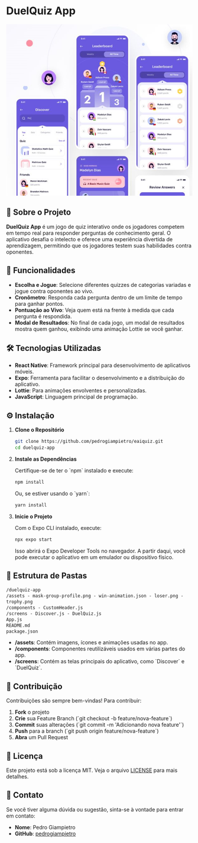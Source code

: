 # DuelQuiz App

![DuelQuiz](./.github/app-screenshot.png)

## 🎉 Sobre o Projeto

**DuelQuiz App** é um jogo de quiz interativo onde os jogadores competem em tempo real para responder perguntas de conhecimento geral. O aplicativo desafia o intelecto e oferece uma experiência divertida de aprendizagem, permitindo que os jogadores testem suas habilidades contra oponentes.

## 🚀 Funcionalidades

- **Escolha e Jogue**: Selecione diferentes quizzes de categorias variadas e jogue contra oponentes ao vivo.
- **Cronômetro**: Responda cada pergunta dentro de um limite de tempo para ganhar pontos.
- **Pontuação ao Vivo**: Veja quem está na frente à medida que cada pergunta é respondida.
- **Modal de Resultados**: No final de cada jogo, um modal de resultados mostra quem ganhou, exibindo uma animação Lottie se você ganhar.

## 🛠️ Tecnologias Utilizadas

- **React Native**: Framework principal para desenvolvimento de aplicativos móveis.
- **Expo**: Ferramenta para facilitar o desenvolvimento e a distribuição do aplicativo.
- **Lottie**: Para animações envolventes e personalizadas.
- **JavaScript**: Linguagem principal de programação.

## ⚙️ Instalação

1. **Clone o Repositório**

   ```bash
   git clone https://github.com/pedrogiampietro/eaiquiz.git
   cd duelquiz-app
   ```

2. **Instale as Dependências**

   Certifique-se de ter o \`npm\` instalado e execute:

   ```bash
   npm install
   ```

   Ou, se estiver usando o \`yarn\`:

   ```bash
   yarn install
   ```

3. **Inicie o Projeto**

   Com o Expo CLI instalado, execute:

   ```bash
   npx expo start
   ```

   Isso abrirá o Expo Developer Tools no navegador. A partir daqui, você pode executar o aplicativo em um emulador ou dispositivo físico.

## 📂 Estrutura de Pastas

```
/duelquiz-app
/assets - mask-group-profile.png - win-animation.json - loser.png - trophy.png
/components - CustomHeader.js
/screens - Discover.js - DuelQuiz.js
App.js
README.md
package.json
```

- **/assets**: Contém imagens, ícones e animações usadas no app.
- **/components**: Componentes reutilizáveis usados em várias partes do app.
- **/screens**: Contém as telas principais do aplicativo, como \`Discover\` e \`DuelQuiz\`.

## 🤝 Contribuição

Contribuições são sempre bem-vindas! Para contribuir:

1. **Fork** o projeto
2. **Crie** sua Feature Branch (\`git checkout -b feature/nova-feature\`)
3. **Commit** suas alterações (\`git commit -m 'Adicionando nova feature'\`)
4. **Push** para a branch (\`git push origin feature/nova-feature\`)
5. **Abra** um Pull Request

## 📝 Licença

Este projeto está sob a licença MIT. Veja o arquivo [LICENSE](LICENSE) para mais detalhes.

## 📧 Contato

Se você tiver alguma dúvida ou sugestão, sinta-se à vontade para entrar em contato:

- **Nome**: Pedro Giampietro
- **GitHub**: [pedrogiampietro](https://github.com/pedrogiampietro)
